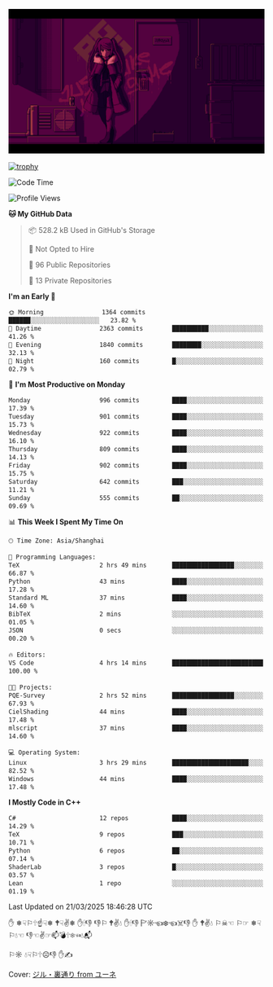 ![](imgs/main.png)

[![trophy](https://github-profile-trophy.vercel.app/?username=NeilKleistGao&theme=dracula)](https://github.com/ryo-ma/github-profile-trophy)

<!--START_SECTION:waka-->
![Code Time](http://img.shields.io/badge/Code%20Time-1%2C660%20hrs%2034%20mins-blue)

![Profile Views](http://img.shields.io/badge/Profile%20Views-0-blue)

**🐱 My GitHub Data** 

> 📦 528.2 kB Used in GitHub's Storage 
 > 
> 🚫 Not Opted to Hire
 > 
> 📜 96 Public Repositories 
 > 
> 🔑 13 Private Repositories 
 > 
**I'm an Early 🐤** 

```text
🌞 Morning                1364 commits        ██████░░░░░░░░░░░░░░░░░░░   23.82 % 
🌆 Daytime                2363 commits        ██████████░░░░░░░░░░░░░░░   41.26 % 
🌃 Evening                1840 commits        ████████░░░░░░░░░░░░░░░░░   32.13 % 
🌙 Night                  160 commits         █░░░░░░░░░░░░░░░░░░░░░░░░   02.79 % 
```
📅 **I'm Most Productive on Monday** 

```text
Monday                   996 commits         ████░░░░░░░░░░░░░░░░░░░░░   17.39 % 
Tuesday                  901 commits         ████░░░░░░░░░░░░░░░░░░░░░   15.73 % 
Wednesday                922 commits         ████░░░░░░░░░░░░░░░░░░░░░   16.10 % 
Thursday                 809 commits         ████░░░░░░░░░░░░░░░░░░░░░   14.13 % 
Friday                   902 commits         ████░░░░░░░░░░░░░░░░░░░░░   15.75 % 
Saturday                 642 commits         ███░░░░░░░░░░░░░░░░░░░░░░   11.21 % 
Sunday                   555 commits         ██░░░░░░░░░░░░░░░░░░░░░░░   09.69 % 
```


📊 **This Week I Spent My Time On** 

```text
🕑︎ Time Zone: Asia/Shanghai

💬 Programming Languages: 
TeX                      2 hrs 49 mins       █████████████████░░░░░░░░   66.87 % 
Python                   43 mins             ████░░░░░░░░░░░░░░░░░░░░░   17.28 % 
Standard ML              37 mins             ████░░░░░░░░░░░░░░░░░░░░░   14.60 % 
BibTeX                   2 mins              ░░░░░░░░░░░░░░░░░░░░░░░░░   01.05 % 
JSON                     0 secs              ░░░░░░░░░░░░░░░░░░░░░░░░░   00.20 % 

🔥 Editors: 
VS Code                  4 hrs 14 mins       █████████████████████████   100.00 % 

🐱‍💻 Projects: 
PQE-Survey               2 hrs 52 mins       █████████████████░░░░░░░░   67.93 % 
CielShading              44 mins             ████░░░░░░░░░░░░░░░░░░░░░   17.48 % 
mlscript                 37 mins             ████░░░░░░░░░░░░░░░░░░░░░   14.60 % 

💻 Operating System: 
Linux                    3 hrs 29 mins       █████████████████████░░░░   82.52 % 
Windows                  44 mins             ████░░░░░░░░░░░░░░░░░░░░░   17.48 % 
```

**I Mostly Code in C++** 

```text
C#                       12 repos            ████░░░░░░░░░░░░░░░░░░░░░   14.29 % 
TeX                      9 repos             ███░░░░░░░░░░░░░░░░░░░░░░   10.71 % 
Python                   6 repos             ██░░░░░░░░░░░░░░░░░░░░░░░   07.14 % 
ShaderLab                3 repos             █░░░░░░░░░░░░░░░░░░░░░░░░   03.57 % 
Lean                     1 repo              ░░░░░░░░░░░░░░░░░░░░░░░░░   01.19 % 
```




 Last Updated on 21/03/2025 18:46:28 UTC
<!--END_SECTION:waka-->

✋ ❄☟⚐🕆☝☟❄ 🕈☟✌❄ ✋🕯👎 👎⚐ 🕈✌💧 ✋🕯👎 🏱☼☜❄☜☠👎 ✋ 🕈✌💧 ⚐☠☜ ⚐☞ ❄☟⚐💧☜ 👎☜✌☞📫💣🕆❄☜💧📬

⚐☼ 💧☟⚐🕆☹👎 ✋✍

Cover: [ジル・裏通り from ユーネ](https://www.pixiv.net/artworks/62127066)
